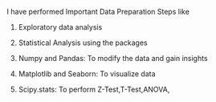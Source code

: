I have performed Important Data Preparation Steps like
1. Exploratory data analysis
2. Statistical Analysis
using the packages


1. Numpy and Pandas: To modify the data and gain insights
2. Matplotlib and Seaborn: To visualize data
3. Scipy.stats: To perform Z-Test,T-Test,ANOVA,
